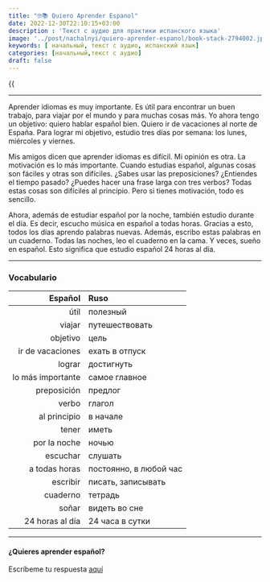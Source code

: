 ```yaml
---
title: "🤓📚 Quiero Aprender Espanol"
date: 2022-12-30T22:10:15+03:00
description : 'Текст с аудио для практики испанского языка'
image: '../post/nachalnyi/quiero-aprender-espanol/book-stack-2794002.jpg'
keywords: [ начальный, текст с аудио, испанский язык]
categories: [начальный,текст с аудио]
draft: false
---
```


{{<audio src = "../text_s_audio_nachalnyi_quiero_aprender_espanol.mp3">}}

---

Aprender idiomas es muy importante. Es útil para encontrar un buen trabajo, para viajar por el mundo y para muchas cosas más. Yo ahora tengo un objetivo: quiero hablar español bien. Quiero ir de vacaciones al norte de España. Para lograr mi objetivo, estudio tres días por semana: los lunes, miércoles y viernes.

Mis amigos dicen que aprender idiomas es difícil. Mi opinión es otra. La motivación es lo más importante. Cuando estudias español, algunas cosas son fáciles y otras son difíciles. ¿Sabes usar las preposiciones? ¿Entiendes el tiempo pasado? ¿Puedes hacer una frase larga con tres verbos? Todas estas cosas son difíciles al principio. Pero si tienes motivación, todo es sencillo.

Ahora, además de estudiar español por la noche, también estudio durante el día. Es decir, escucho música en español a todas horas. Gracias a esto, todos los días aprendo palabras nuevas. Además, escribo estas palabras en un cuaderno. Todas las noches, leo el cuaderno en la cama. Y veces, sueño en español. Esto significa que estudio español 24 horas al día.

---

### Vocabulario
|Español|Ruso|
|-----:|:---|
| útil | полезный |
| viajar | путешествовать |
| objetivo | цель |
| ir de vacaciones | ехать в отпуск |
| lograr | достигнуть |
| lo más importante | самое главное |
| preposición | предлог |
| verbo | глагол |
| al principio | в начале |
| tener | иметь |
| por la noche | ночью |
| escuchar | слушать |
| a todas horas | постоянно, в любой час |
| escribir | писать, записывать |
| cuaderno | тетрадь |
| soñar | видеть во сне |
| 24 horas al día | 24 часа в сутки |

---

#### ¿Quieres aprender español?
 
Escríbeme tu respuesta [aquí](https://vk.com/fc_giampiero)